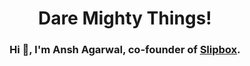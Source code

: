 <h1 align="center">Dare Mighty Things!</h1>
<h3 align="center">
    Hi 👋, I'm Ansh Agarwal, co-founder of <a href="https://slipbox.it">Slipbox</a>.
</h3>
